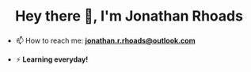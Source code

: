 <h1 align="center">Hey there 👋, I'm Jonathan Rhoads</h1>
<h3 align="center"></h3>

- 📫 How to reach me: **jonathan.r.rhoads@outlook.com**

- ⚡ **Learning everyday!**
